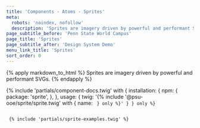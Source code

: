 ```yaml
---
title: 'Components - Atoms - Sprites'
meta:
  robots: 'noindex, nofollow'
  description: 'Sprites are imagery driven by powerful and performant SVGs.'
page_subtitle_before: 'Penn State World Campus'
page_title: 'Sprites'
page_subtitle_after: 'Design System Demo'
menu_link_title: 'Sprites'
sort_order: 0
---
```

{% apply markdown_to_html %}
  Sprites are imagery driven by powerful and performant SVGs.
{% endapply %}

{% include 'partials/component-docs.twig' with {
  installation: {
    npm: {
      package: 'sprite',
    },
  },
  usage: {
    twig: '{% include \'@psu-ooe/sprite/sprite.twig\' with {
  name: <code>
} only %}'
  }
} only %}
<br>
<br>
{% include 'partials/sprite-examples.twig' %}
